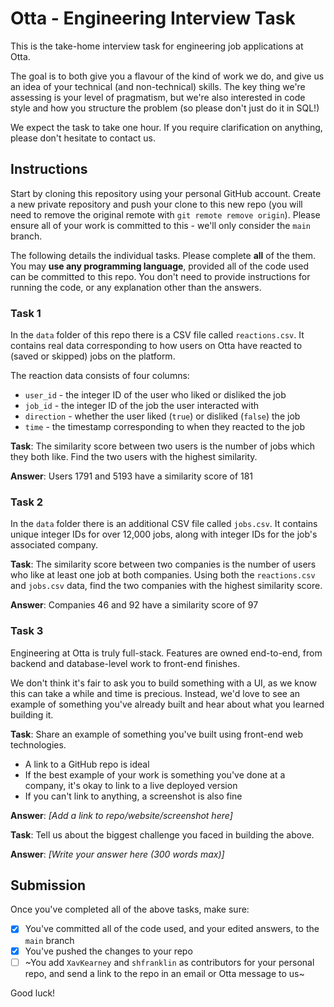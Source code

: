 # Otta - Engineering Interview Task

This is the take-home interview task for engineering job applications at Otta.

The goal is to both give you a flavour of the kind of work we do, and give us an idea of your technical (and non-technical) skills. The key thing we're assessing is your level of pragmatism, but we're also interested in code style and how you structure the problem (so please don't just do it in SQL!)

We expect the task to take one hour. If you require clarification on anything, please don't hesitate to contact us.

## Instructions

Start by cloning this repository using your personal GitHub account. Create a new private repository and push your clone to this new repo (you will need to remove the original remote with `git remote remove origin`). Please ensure all of your work is committed to this - we'll only consider the `main` branch.

The following details the individual tasks. Please complete **all** of the them. You may **use any programming language**, provided all of the code used can be committed to this repo. You don't need to provide instructions for running the code, or any explanation other than the answers.

### Task 1

In the `data` folder of this repo there is a CSV file called `reactions.csv`. It contains real data corresponding to how users on Otta have reacted to (saved or skipped) jobs on the platform.

The reaction data consists of four columns:

- `user_id` - the integer ID of the user who liked or disliked the job
- `job_id` - the integer ID of the job the user interacted with
- `direction` - whether the user liked (`true`) or disliked (`false`) the job
- `time` - the timestamp corresponding to when they reacted to the job

**Task**: The similarity score between two users is the number of jobs which they both like. Find the two users with the highest similarity.

**Answer**: Users 1791 and 5193 have a similarity score of 181

### Task 2

In the `data` folder there is an additional CSV file called `jobs.csv`. It contains unique integer IDs for over 12,000 jobs, along with integer IDs for the job's associated company.

**Task**: The similarity score between two companies is the number of users who like at least one job at both companies. Using both the `reactions.csv` and `jobs.csv` data, find the two companies with the highest similarity score.

**Answer**: Companies 46 and 92 have a similarity score of 97

### Task 3

Engineering at Otta is truly full-stack. Features are owned end-to-end, from backend and database-level work to front-end finishes.

We don't think it's fair to ask you to build something with a UI, as we know this can take a while and time is precious. Instead, we'd love to see an example of something you've already built and hear about what you learned building it.

**Task**: Share an example of something you've built using front-end web technologies.

- A link to a GitHub repo is ideal
- If the best example of your work is something you've done at a company, it's okay to link to a live deployed version
- If you can't link to anything, a screenshot is also fine

**Answer**: _[Add a link to repo/website/screenshot here]_

**Task**: Tell us about the biggest challenge you faced in building the above.

**Answer**: _[Write your answer here (300 words max)]_

## Submission

Once you've completed all of the above tasks, make sure:

- [x] You've committed all of the code used, and your edited answers, to the `main` branch
- [x] You've pushed the changes to your repo
- [ ] ~You add `XavKearney` and `shfranklin` as contributors for your personal repo, and send a link to the repo in an email or Otta message to us~

Good luck!
